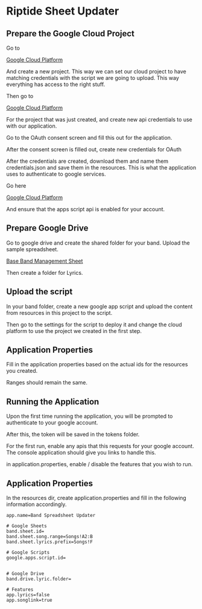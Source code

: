 # Riptide Sheet Updater

## Prepare the Google Cloud Project

Go to 

[Google Cloud Platform](https://console.developers.google.com/cloud-resource-manager?previousPage=%2Fapis%2Fdashboard%3Fproject%3Dquickstart-1548466483709%26authuser%3D0&angularJsUrl=%2Fcloud-resource-manager%3FpreviousPage%3D%252Fapis%252Fdashboard%253Fproject%253Dquickstart-1548466483709%2526authuser%253D0&project=&folder=&organizationId=0&authuser=0)

And create a new project. This way we can set our cloud project to have matching credentials with the script we are going to upload. This way everything has access to the right stuff.

Then go to

[Google Cloud Platform](https://console.developers.google.com/apis/dashboard?project=anderc&authuser=0)

For the project that was just created, and create new api credentials to use with our application.

Go to the OAuth consent screen and fill this out for the application.

After the consent screen is filled out, create new credentials for OAuth

After the credentials are created, download them and name them credentials.json and save them in the resources. This is what the application uses to authenticate to google services.

Go here

[Google Cloud Platform](https://console.developers.google.com/apis/library/script.googleapis.com?project=anderc)

And ensure that the apps script api is enabled for your account.

## Prepare Google Drive

Go to google drive and create the shared folder for your band. Upload the sample spreadsheet.

[Base Band Management Sheet](https://docs.google.com/spreadsheets/d/1W28W75_w3ZTFPQVApatjdav_SecXLUn3BGRI3zvlk3o/edit#gid=1694087045)

Then create a folder for Lyrics.

## Upload the script

In your band folder, create a new google app script and upload the content from resources in this project to the script.

Then go to the settings for the script to deploy it and change the cloud platform to use the project we created in the first step.

## Application Properties

Fill in the application properties based on the actual ids for the resources you created.

Ranges should remain the same.

## Running the Application

Upon the first time running the application, you will be prompted to authenticate to your google account.

After this, the token will be saved in the tokens folder.

For the first run, enable any apis that this requests for your google account. The console application should give you links to handle this.

in application.properties, enable / disable the features that you wish to run.

## Application Properties
In the resources dir, create application.properties and fill in the following information accordingly.

```
app.name=Band Spreadsheet Updater

# Google Sheets
band.sheet.id=
band.sheet.song.range=Songs!A2:B
band.sheet.lyrics.prefix=Songs!F

# Google Scripts
google.apps.script.id=


# Google Drive
band.drive.lyric.folder=

# Features
app.lyrics=false
app.songlink=true
```
